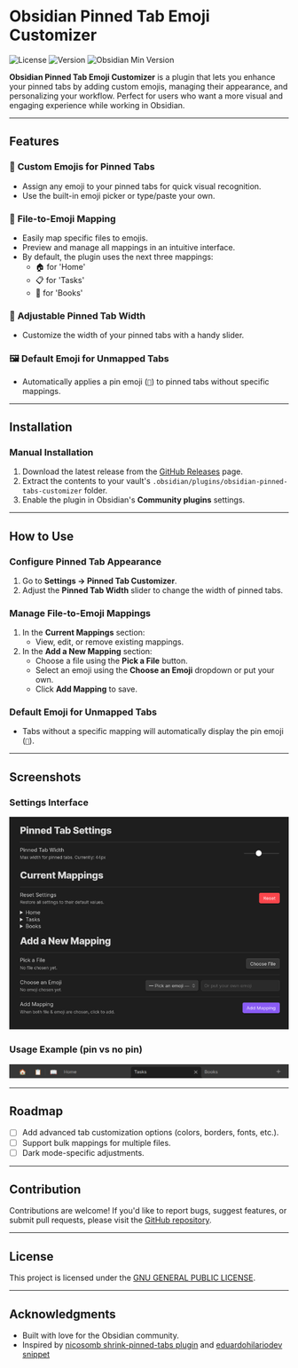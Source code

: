# Obsidian Pinned Tab Emoji Customizer

![License](https://img.shields.io/github/license/diegomarzaa/obsidian-pinned-tabs-customizer)
![Version](https://img.shields.io/github/v/release/diegomarzaa/obsidian-pinned-tabs-customizer)
![Obsidian Min Version](https://img.shields.io/badge/Obsidian-0.15.0%2B-brightgreen)

**Obsidian Pinned Tab Emoji Customizer** is a plugin that lets you enhance your pinned tabs by adding custom emojis, managing their appearance, and personalizing your workflow. Perfect for users who want a more visual and engaging experience while working in Obsidian.

---

## Features

### 🎨 **Custom Emojis for Pinned Tabs**
- Assign any emoji to your pinned tabs for quick visual recognition.
- Use the built-in emoji picker or type/paste your own.

### 📂 **File-to-Emoji Mapping**
- Easily map specific files to emojis.
- Preview and manage all mappings in an intuitive interface.
- By default, the plugin uses the next three mappings:
  - 🏠 for 'Home'
  - 📋 for 'Tasks'
  - 📖 for 'Books'

### 📏 **Adjustable Pinned Tab Width**
- Customize the width of your pinned tabs with a handy slider.

### 🖼️ **Default Emoji for Unmapped Tabs**
- Automatically applies a pin emoji (`📌`) to pinned tabs without specific mappings.

---

## Installation

### Manual Installation
1. Download the latest release from the [GitHub Releases](https://github.com/diegomarzaa/obsidian-pinned-tabs-customizer/releases) page.
2. Extract the contents to your vault's `.obsidian/plugins/obsidian-pinned-tabs-customizer` folder.
3. Enable the plugin in Obsidian's **Community plugins** settings.

---

## How to Use

### Configure Pinned Tab Appearance
1. Go to **Settings → Pinned Tab Customizer**.
2. Adjust the **Pinned Tab Width** slider to change the width of pinned tabs.

### Manage File-to-Emoji Mappings
1. In the **Current Mappings** section:
   - View, edit, or remove existing mappings.
2. In the **Add a New Mapping** section:
   - Choose a file using the **Pick a File** button.
   - Select an emoji using the **Choose an Emoji** dropdown or put your own.
   - Click **Add Mapping** to save.

### Default Emoji for Unmapped Tabs
- Tabs without a specific mapping will automatically display the pin emoji (`📌`).

---

## Screenshots

### **Settings Interface**
![Settings Screenshot](settings_screenshot.png)

### **Usage Example (pin vs no pin)**
![Usage Example](usage_example.png)


---

## Roadmap
- [ ] Add advanced tab customization options (colors, borders, fonts, etc.).
- [ ] Support bulk mappings for multiple files.
- [ ] Dark mode-specific adjustments.

---

## Contribution
Contributions are welcome! If you'd like to report bugs, suggest features, or submit pull requests, please visit the [GitHub repository](https://github.com/diegomarzaa/obsidian-pinned-tabs-customizer).

---

## License
This project is licensed under the [GNU GENERAL PUBLIC LICENSE](LICENSE).

---

## Acknowledgments
- Built with love for the Obsidian community.
- Inspired by [nicosomb shrink-pinned-tabs plugin](https://github.com/nicosomb/obsidian-shrink-pinned-tabs) and [eduardohilariodev snippet](https://forum.obsidian.md/t/shrink-the-size-of-pinned-tabs-just-like-on-the-browser/88943?utm_source=chatgpt.com)
